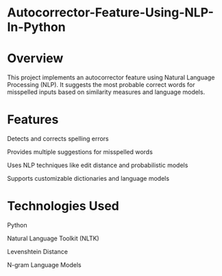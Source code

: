 # Autocorrector-Feature-Using-NLP-In-Python
# Overview

This project implements an autocorrector feature using Natural Language Processing (NLP). It suggests the most probable correct words for misspelled inputs based on similarity measures and language models.

# Features

Detects and corrects spelling errors

Provides multiple suggestions for misspelled words

Uses NLP techniques like edit distance and probabilistic models

Supports customizable dictionaries and language models

# Technologies Used

Python

Natural Language Toolkit (NLTK)

Levenshtein Distance

N-gram Language Models

